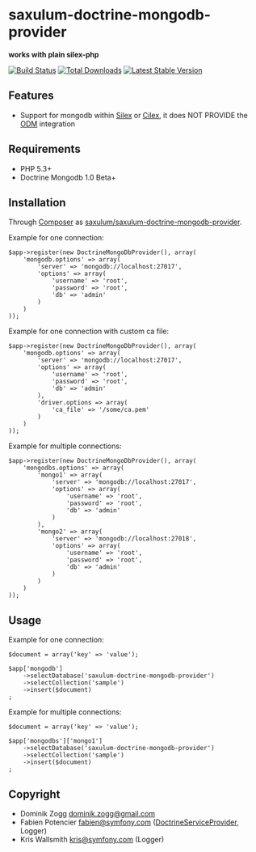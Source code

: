 saxulum-doctrine-mongodb-provider
=================================

**works with plain silex-php**

[![Build Status](https://api.travis-ci.org/saxulum/saxulum-doctrine-mongodb-provider.png?branch=master)](https://travis-ci.org/saxulum/saxulum-doctrine-mongodb-provider)
[![Total Downloads](https://poser.pugx.org/saxulum/saxulum-doctrine-mongodb-provider/downloads.png)](https://packagist.org/packages/saxulum/saxulum-doctrine-mongodb-provider)
[![Latest Stable Version](https://poser.pugx.org/saxulum/saxulum-doctrine-mongodb-provider/v/stable.png)](https://packagist.org/packages/saxulum/saxulum-doctrine-mongodb-provider)

Features
--------

* Support for mongodb within [Silex][1] or [Cilex][2], it does NOT PROVIDE the [ODM][3] integration

Requirements
------------

 * PHP 5.3+
 * Doctrine Mongodb 1.0 Beta+

Installation
------------

Through [Composer](http://getcomposer.org) as [saxulum/saxulum-doctrine-mongodb-provider][4].

Example for one connection:

``` {.php}
$app->register(new DoctrineMongoDbProvider(), array(
    'mongodb.options' => array(
        'server' => 'mongodb://localhost:27017',
        'options' => array(
            'username' => 'root',
            'password' => 'root',
            'db' => 'admin'
        )
    )
));
```

Example for one connection with custom ca file:

``` {.php}
$app->register(new DoctrineMongoDbProvider(), array(
    'mongodb.options' => array(
        'server' => 'mongodb://localhost:27017',
        'options' => array(
            'username' => 'root',
            'password' => 'root',
            'db' => 'admin'
        ),
        'driver.options => array(
            'ca_file' => '/some/ca.pem'
        )
    )
));
```

Example for multiple connections:

``` {.php}
$app->register(new DoctrineMongoDbProvider(), array(
    'mongodbs.options' => array(
        'mongo1' => array(
            'server' => 'mongodb://localhost:27017',
            'options' => array(
                'username' => 'root',
                'password' => 'root',
                'db' => 'admin'
            )
        ),
        'mongo2' => array(
            'server' => 'mongodb://localhost:27018',
            'options' => array(
                'username' => 'root',
                'password' => 'root',
                'db' => 'admin'
            )
        )
    )
));
```

Usage
-----

Example for one connection:

``` {.php}
$document = array('key' => 'value');

$app['mongodb']
    ->selectDatabase('saxulum-doctrine-mongodb-provider')
    ->selectCollection('sample')
    ->insert($document)
;
```

Example for multiple connections:

``` {.php}
$document = array('key' => 'value');

$app['mongodbs']['mongo1']
    ->selectDatabase('saxulum-doctrine-mongodb-provider')
    ->selectCollection('sample')
    ->insert($document)
;
```

Copyright
---------
* Dominik Zogg <dominik.zogg@gmail.com>
* Fabien Potencier <fabien@symfony.com> ([DoctrineServiceProvider][5], Logger)
* Kris Wallsmith <kris@symfony.com> (Logger)

[1]: http://silex.sensiolabs.org/
[2]: http://cilex.github.io/
[3]: http://docs.doctrine-project.org/projects/doctrine-mongodb-odm/en/latest/
[4]: https://packagist.org/packages/saxulum/saxulum-doctrine-mongodb-provider
[5]: http://silex.sensiolabs.org/doc/providers/doctrine.html